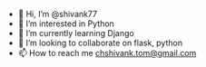 - 👋 Hi, I’m @shivank77
- 👀 I’m interested in Python
- 🌱 I’m currently learning Django
- 💞️ I’m looking to collaborate on flask, python
- 📫 How to reach me chshivank.tom@gmail.com

